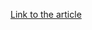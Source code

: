 [Link to the article](https://thehackernews.com/2024/10/beware-fake-google-meet-pages-deliver.html)
